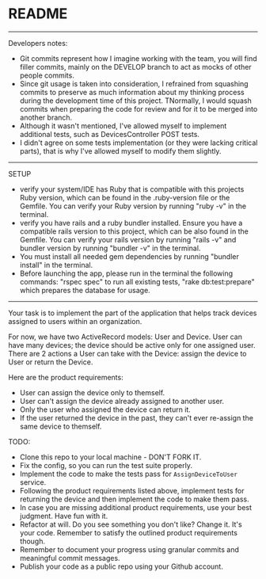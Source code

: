 # README
-----------------

Developers notes:

- Git commits represent how I imagine working with the team, you will find filler commits, mainly on the DEVELOP branch 
to act as mocks of other people commits.
- Since git usage is taken into consideration, I refrained from squashing commits to preserve as much information about 
my thinking process during the development time of this project. TNormally, I would squash commits when preparing the code 
for review and for it to be merged into another branch.
- Although it wasn't mentioned, I've allowed myself to implement additional tests, such as DevicesController POST tests.
- I didn't agree on some tests implementation (or they were lacking critical parts), that is why I've allowed myself to
modify them slightly.

------------------
  
SETUP
- verify your system/IDE has Ruby that is compatible with this projects Ruby version, which can be found in the 
.ruby-version file or the Gemfile. You can verify your Ruby version by running "ruby -v" in the terminal.
- verify you have rails and a ruby bundler installed. Ensure you have a compatible rails version to this project, which
can be also found in the Gemfile. You can verify your rails version by running "rails -v" and bundler version by running
"bundler -v" in the terminal.
- You must install all needed gem dependencies by running "bundler install" in the terminal.
- Before launching the app, please run in the terminal the following commands: "rspec spec" to run all existing tests,
"rake db:test:prepare" which prepares the database for usage.

------------------

Your task is to implement the part of the application that helps track devices assigned to users within an organization.

For now, we have two ActiveRecord models: User and Device.
User can have many devices; the device should be active only for one assigned user.
There are 2 actions a User can take with the Device: assign the device to User or return the Device.

Here are the product requirements:
- User can assign the device only to themself. 
- User can't assign the device already assigned to another user.
- Only the user who assigned the device can return it. 
- If the user returned the device in the past, they can't ever re-assign the same device to themself.


TODO:
 - Clone this repo to your local machine - DON'T FORK IT.
 - Fix the config, so you can run the test suite properly.
 - Implement the code to make the tests pass for `AssignDeviceToUser` service.
 - Following the product requirements listed above, implement tests for returning the device and then implement the code to make them pass.
 - In case you are missing additional product requirements, use your best judgment. Have fun with it.
 - Refactor at will. Do you see something you don't like? Change it. It's your code. Remember to satisfy the outlined product requirements though.
 - Remember to document your progress using granular commits and meaningful commit messages.
 - Publish your code as a public repo using your Github account.
